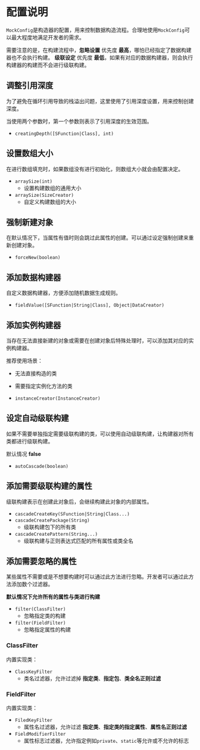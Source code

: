 # 配置说明

`MockConfig`是构造器的配置，用来控制数据构造流程。合理地使用`MockConfig`可以最大程度地满足开发者的需求。

需要注意的是，在构建流程中，__忽略设置__ 优先度 __最高__，哪怕已经指定了数据构建器也不会执行构建。
__级联设定__ 优先度 __最低__，如果有对应的数据构建器，则会执行构建器的构建而不会进行级联构建。

## 调整引用深度

为了避免在循环引用导致的栈溢出问题，这里使用了引用深度设置，用来控制创建深度。

当使用两个参数时，第一个参数则表示了引用深度的生效范围。

- `creatingDepth([SFunction|Class], int)`

## 设置数组大小

在进行数组填充时，如果数组没有进行初始化，则数组大小就会由配置决定。

- `arraySize(int)`
  - 设置构建数组的通用大小
- `arraySize(SizeCreator)`
  - 自定义构建数组的大小

## 强制新建对象

在默认情况下，当属性有值时则会跳过此属性的创建。可以通过设定强制创建来重新创建对象。

- `forceNew(boolean)`

## 添加数据构建器

自定义数据构建器，方便添加随机数据生成规则。

- `fieldValue([SFunction|String|Class], Object|DataCreator)`

## 添加实例构建器

当存在无法直接新建的对象或需要在创建对象后特殊处理时，可以添加其对应的实例构建器。

推荐使用场景：
- 无法直接构造的类
- 需要指定实例化方法的类

- `instanceCreator(InstanceCreator)`

## 设定自动级联构建

如果不需要单独指定需要级联构建的类，可以使用自动级联构建，让构建器对所有类都进行级联构建。

默认情况 __false__

- `autoCascade(boolean)`

## 添加需要级联构建的属性

级联构建表示在创建此对象后，会继续构建此对象的内部属性。

- `cascadeCreateKey(SFunction|String|Class...)`
- `cascadeCreatePackage(String)`
  - 级联构建包下的所有类
- `cascadeCreatePattern(String...)`
  - 级联构建与正则表达式匹配的所有属性或类全名

## 添加需要忽略的属性

某些属性不需要或是不想要构建时可以通过此方法进行忽略。开发者可以通过此方法添加数个过滤器。

__默认情况下允许所有的属性与类进行构建__

- `filter(ClassFilter)`
  - 忽略指定类的构建
- `filter(FieldFilter)`
  - 忽略指定属性的构建

### ClassFilter

内置实现类：
- `ClassKeyFilter`
  - 类名过滤器，允许过滤掉 __指定类__、__指定包__、__类全名正则过滤__

### FieldFilter

内置实现类：
- `FiledKeyFilter`
  - 属性名过滤器，允许过滤 __指定类__、__指定类的指定属性__、__属性名正则过滤__
- `FieldModifierFilter`
  - 属性标志过滤器，允许指定例如`private`、`static`等允许或不允许的标志
